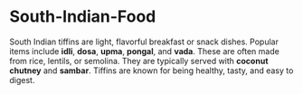 # South-Indian-Food
South Indian tiffins are light, flavorful breakfast or snack dishes. Popular items include **idli**, **dosa**, **upma**, **pongal**, and **vada**. These are often made from rice, lentils, or semolina. They are typically served with **coconut chutney** and **sambar**. Tiffins are known for being healthy, tasty, and easy to digest.
